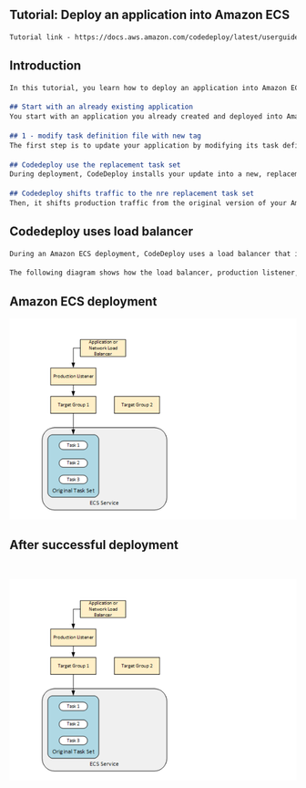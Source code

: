 ## Tutorial: Deploy an application into Amazon ECS
```md
Tutorial link - https://docs.aws.amazon.com/codedeploy/latest/userguide/tutorial-ecs-deployment.html

```

## Introduction 

```md
In this tutorial, you learn how to deploy an application into Amazon ECS using CodeDeploy. 

## Start with an already existing application 
You start with an application you already created and deployed into Amazon ECS.

## 1 - modify task definition file with new tag 
The first step is to update your application by modifying its task definition file with a new tag. Next, you use CodeDeploy to deploy the update. 

## Codedeploy use the replacement task set
During deployment, CodeDeploy installs your update into a new, replacement task set. 

## Codedeploy shifts traffic to the nre replacement task set 
Then, it shifts production traffic from the original version of your Amazon ECS application, which is in its original task set, to the updated version in the replacement task set.

```

## Codedeploy uses load balancer

```md
During an Amazon ECS deployment, CodeDeploy uses a load balancer that is configured with two target groups and one production traffic listener. 

The following diagram shows how the load balancer, production listener, target groups, and your Amazon ECS application are related before the deployment starts. This tutorial uses an Application Load Balancer. You can also use a Network Load Balancer.

```

## Amazon ECS deployment 
![ecs_preDeployment](https://github.com/sheyijojo/Docker_CERT/blob/main/_assets/ECS_service_1.png?raw=true)


## After successful deployment 
```md



```

![after_Deployment](https://github.com/sheyijojo/Docker_CERT/blob/main/_assets/ECS_service_1.png?raw=true)
